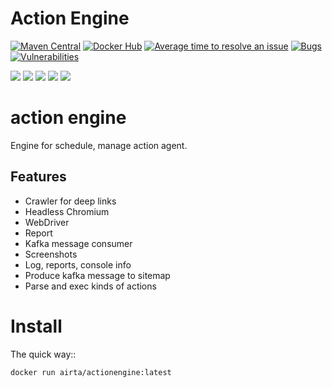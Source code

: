 # Action Engine
[![Maven Central](https://maven-badges.herokuapp.com/maven-central/org.springframework.boot/spring-boot-starter-parent/badge.svg)](https://search.maven.org/artifact/org.springframework.boot/spring-boot-starter-parent)
[![Docker Hub](https://img.shields.io/docker/pulls/allenyinx/airgent.svg?style=flat)](https://cloud.docker.com/u/airta/repository/docker/airta/airgent/)
[![Average time to resolve an issue](http://isitmaintained.com/badge/resolution/allenyinx/ActionAgent.svg)](http://isitmaintained.com/project/allenyinx/ActionAgent "Average time to resolve an issue")
[![Bugs](https://sonarcloud.io/api/project_badges/measure?project=allenyinx_ActionAgent&metric=bugs)](https://sonarcloud.io/dashboard?id=allenyinx_ActionAgent)
[![Vulnerabilities](https://sonarcloud.io/api/project_badges/measure?project=allenyinx_ActionAgent&metric=vulnerabilities)](https://sonarcloud.io/dashboard?id=allenyinx_ActionAgent)

<p align="left">
    <a href="https://codecov.io/gh/allenyinx/actionEngine"><img src="https://codecov.io/gh/allenyinx/actionEngine/branch/develop/graph/badge.svg" /></a>
    <a href='https://circleci.com/gh/allenyinx/ActionAgent/tree/develop'><img src='https://circleci.com/gh/allenyinx/ActionAgent/tree/develop.svg?style=svg'></a>
    <a href='https://sonarcloud.io/dashboard?id=allenyinx_ActionAgent'><img src='https://sonarcloud.io/api/project_badges/measure?project=allenyinx_ActionAgent&metric=alert_status'></a>
    <a href='https://travis-ci.org/allenyinx/actionEngine'><img src='https://travis-ci.org/allenyinx/actionEngine.svg?branch=develop'></a>
    <a href='http://52.175.51.58:8080/job/ActionEngine/'><img src='http://52.175.51.58:8080/buildStatus/icon?job=ActionEngine'></a>
    </p>

# action engine
Engine for schedule, manage action agent.


## Features
* Crawler for deep links
* Headless Chromium
* WebDriver
* Report
* Kafka message consumer
* Screenshots
* Log, reports, console info
* Produce kafka message to sitemap
* Parse and exec kinds of actions

Install
=======

The quick way::

    docker run airta/actionengine:latest

